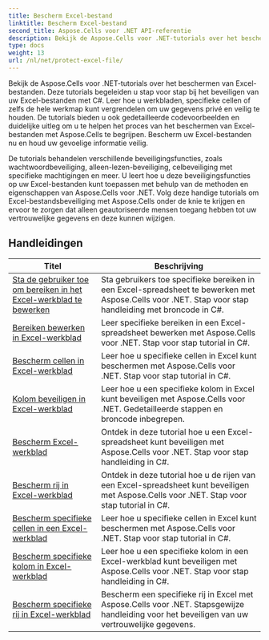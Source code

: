 ```yaml
---
title: Bescherm Excel-bestand
linktitle: Bescherm Excel-bestand
second_title: Aspose.Cells voor .NET API-referentie
description: Bekijk de Aspose.Cells voor .NET-tutorials over het beschermen van Excel-bestanden. Leer hoe u uw vertrouwelijke gegevens kunt beveiligen met C#.
type: docs
weight: 13
url: /nl/net/protect-excel-file/
---
```

Bekijk de Aspose.Cells voor .NET-tutorials over het beschermen van Excel-bestanden. Deze tutorials begeleiden u stap voor stap bij het beveiligen van uw Excel-bestanden met C#. Leer hoe u werkbladen, specifieke cellen of zelfs de hele werkmap kunt vergrendelen om uw gegevens privé en veilig te houden. De tutorials bieden u ook gedetailleerde codevoorbeelden en duidelijke uitleg om u te helpen het proces van het beschermen van Excel-bestanden met Aspose.Cells te begrijpen. Bescherm uw Excel-bestanden nu en houd uw gevoelige informatie veilig.

De tutorials behandelen verschillende beveiligingsfuncties, zoals wachtwoordbeveiliging, alleen-lezen-beveiliging, celbeveiliging met specifieke machtigingen en meer. U leert hoe u deze beveiligingsfuncties op uw Excel-bestanden kunt toepassen met behulp van de methoden en eigenschappen van Aspose.Cells voor .NET. Volg deze handige tutorials om Excel-bestandsbeveiliging met Aspose.Cells onder de knie te krijgen en ervoor te zorgen dat alleen geautoriseerde mensen toegang hebben tot uw vertrouwelijke gegevens en deze kunnen wijzigen.

## Handleidingen 
| Titel | Beschrijving |
| --- | --- |
| [Sta de gebruiker toe om bereiken in het Excel-werkblad te bewerken](./allow-user-to-edit-ranges-in-excel-worksheet/) | Sta gebruikers toe specifieke bereiken in een Excel-spreadsheet te bewerken met Aspose.Cells voor .NET. Stap voor stap handleiding met broncode in C#. |  
| [Bereiken bewerken in Excel-werkblad](./edit-ranges-in-excel-worksheet/) | Leer specifieke bereiken in een Excel-spreadsheet bewerken met Aspose.Cells voor .NET. Stap voor stap tutorial in C#. |  
| [Bescherm cellen in Excel-werkblad](./protect-cells-in-excel-worksheet/) | Leer hoe u specifieke cellen in Excel kunt beschermen met Aspose.Cells voor .NET. Stap voor stap tutorial in C#. |  
| [Kolom beveiligen in Excel-werkblad](./protect-column-in-excel-worksheet/) | Leer hoe u een specifieke kolom in Excel kunt beveiligen met Aspose.Cells voor .NET. Gedetailleerde stappen en broncode inbegrepen. |  
| [Bescherm Excel-werkblad](./protect-excel-worksheet/) | Ontdek in deze tutorial hoe u een Excel-spreadsheet kunt beveiligen met Aspose.Cells voor .NET. Stap voor stap handleiding in C#. |  
| [Bescherm rij in Excel-werkblad](./protect-row-in-excel-worksheet/) | Ontdek in deze tutorial hoe u de rijen van een Excel-spreadsheet kunt beveiligen met Aspose.Cells voor .NET. Stap voor stap tutorial in C#. |  
| [Bescherm specifieke cellen in een Excel-werkblad](./protect-specific-cells-in-a-excel-worksheet/) | Leer hoe u specifieke cellen in Excel kunt beschermen met Aspose.Cells voor .NET. Stap voor stap tutorial in C#. |  
| [Bescherm specifieke kolom in Excel-werkblad](./protect-specific-column-in-excel-worksheet/) | Leer hoe u een specifieke kolom in een Excel-werkblad kunt beveiligen met Aspose.Cells voor .NET. Stap voor stap handleiding in C#. |  
| [Bescherm specifieke rij in Excel-werkblad](./protect-specific-row-in-excel-worksheet/) | Bescherm een specifieke rij in Excel met Aspose.Cells voor .NET. Stapsgewijze handleiding voor het beveiligen van uw vertrouwelijke gegevens. |  